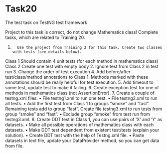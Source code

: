 # Task20
The test task on TestNG test framework

Project to this task is correct, do not change Mathematics class!
Complete tasks, which are related to Training 20. 
1.       Use the project from Training 2 for this task. Create two classes with tests (see details below).
Class 1 
Should contain 4 unit tests (for each method in mathematics class)
Class 2 
Create one test with empty body
2.       Ignore test from Class 2 in test run
3.       Change the order of test execution
4.       Add before/after test/class/method annotations to Class 1. Methods marked with these annotations should be really helpful for test execution.
5.       Add timeout to some test, update test to make it failing.
6.       Create exception test for one of methods in mathematics class (not AssertionError).
7.       Create a couple of testng.xml files: 
•	File testng1.xml to run one test. 
•	File testng2.xml to run all tests. 
•	Add the first test from Class 1 to groups “smoke” and “fast”. Remaining tests add to group “fast”. Create file testng3.xml to run tests from group “smoke” and “fast”.
•	Exclude group “smoke” from test run from testng3.xml.
8.       Create DDT test in Class 1, you can use pairs of ‘X’ and ‘Y’ as datasets. 
•	Make all possible operations of mathematics class with each datasets. 
•	Make DDT test dependent from existent test/tests (explain your solution). 
•	Create DDT test with the help of Testng.xml file. 
•	Paste datasets in text file, update your DataProvider method, so you can get data from file.
